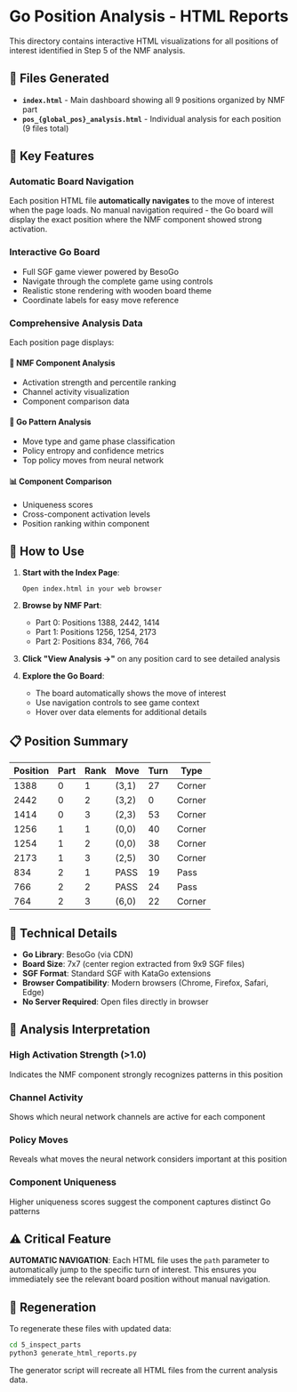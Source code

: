 # Go Position Analysis - HTML Reports

This directory contains interactive HTML visualizations for all positions of interest identified in Step 5 of the NMF analysis.

## 📁 Files Generated

- **`index.html`** - Main dashboard showing all 9 positions organized by NMF part
- **`pos_{global_pos}_analysis.html`** - Individual analysis for each position (9 files total)

## 🎯 Key Features

### **Automatic Board Navigation**
Each position HTML file **automatically navigates** to the move of interest when the page loads. No manual navigation required - the Go board will display the exact position where the NMF component showed strong activation.

### **Interactive Go Board**
- Full SGF game viewer powered by BesoGo
- Navigate through the complete game using controls
- Realistic stone rendering with wooden board theme
- Coordinate labels for easy move reference

### **Comprehensive Analysis Data**
Each position page displays:

#### 🧠 NMF Component Analysis
- Activation strength and percentile ranking
- Channel activity visualization
- Component comparison data

#### 🎯 Go Pattern Analysis  
- Move type and game phase classification
- Policy entropy and confidence metrics
- Top policy moves from neural network

#### 📊 Component Comparison
- Uniqueness scores
- Cross-component activation levels
- Position ranking within component

## 🚀 How to Use

1. **Start with the Index Page**:
   ```
   Open index.html in your web browser
   ```

2. **Browse by NMF Part**:
   - Part 0: Positions 1388, 2442, 1414
   - Part 1: Positions 1256, 1254, 2173  
   - Part 2: Positions 834, 766, 764

3. **Click "View Analysis →"** on any position card to see detailed analysis

4. **Explore the Go Board**:
   - The board automatically shows the move of interest
   - Use navigation controls to see game context
   - Hover over data elements for additional details

## 📋 Position Summary

| Position | Part | Rank | Move | Turn | Type |
|----------|------|------|------|------|------|
| 1388 | 0 | 1 | (3,1) | 27 | Corner |
| 2442 | 0 | 2 | (3,2) | 0 | Corner |
| 1414 | 0 | 3 | (2,3) | 53 | Corner |
| 1256 | 1 | 1 | (0,0) | 40 | Corner |
| 1254 | 1 | 2 | (0,0) | 38 | Corner |
| 2173 | 1 | 3 | (2,5) | 30 | Corner |
| 834 | 2 | 1 | PASS | 19 | Pass |
| 766 | 2 | 2 | PASS | 24 | Pass |
| 764 | 2 | 3 | (6,0) | 22 | Corner |

## 🔧 Technical Details

- **Go Library**: BesoGo (via CDN)
- **Board Size**: 7x7 (center region extracted from 9x9 SGF files)
- **SGF Format**: Standard SGF with KataGo extensions
- **Browser Compatibility**: Modern browsers (Chrome, Firefox, Safari, Edge)
- **No Server Required**: Open files directly in browser

## 📖 Analysis Interpretation

### **High Activation Strength** (>1.0)
Indicates the NMF component strongly recognizes patterns in this position

### **Channel Activity**
Shows which neural network channels are active for each component

### **Policy Moves**
Reveals what moves the neural network considers important at this position

### **Component Uniqueness**
Higher uniqueness scores suggest the component captures distinct Go patterns

## ⚠️ Critical Feature

**AUTOMATIC NAVIGATION**: Each HTML file uses the `path` parameter to automatically jump to the specific turn of interest. This ensures you immediately see the relevant board position without manual navigation.

## 🔄 Regeneration

To regenerate these files with updated data:
```bash
cd 5_inspect_parts
python3 generate_html_reports.py
```

The generator script will recreate all HTML files from the current analysis data. 